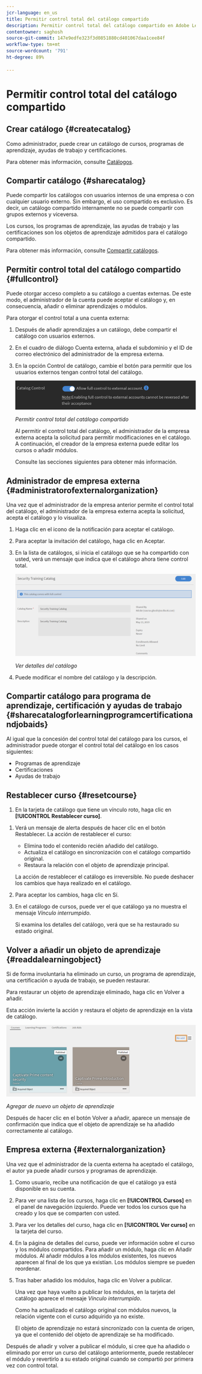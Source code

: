 ```yaml
---
jcr-language: en_us
title: Permitir control total del catálogo compartido
description: Permitir control total del catálogo compartido en Adobe Learning Manager
contentowner: saghosh
source-git-commit: 147e9edfe323f3d0851880cd401067daa1cee84f
workflow-type: tm+mt
source-wordcount: '791'
ht-degree: 89%

---
```




# Permitir control total del catálogo compartido

## Crear catálogo {#createcatalog}

Como administrador, puede crear un catálogo de cursos, programas de aprendizaje, ayudas de trabajo y certificaciones.

Para obtener más información, consulte [Catálogos](/help/migrated/administrators/feature-summary/catalogs.md).

## Compartir catálogo {#sharecatalog}

Puede compartir los catálogos con usuarios internos de una empresa o con cualquier usuario externo. Sin embargo, el uso compartido es exclusivo. Es decir, un catálogo compartido internamente no se puede compartir con grupos externos y viceversa.

Los cursos, los programas de aprendizaje, las ayudas de trabajo y las certificaciones son los objetos de aprendizaje admitidos para el catálogo compartido.

Para obtener más información, consulte [Compartir catálogos](/help/migrated/administrators/feature-summary/catalogs.md).

## Permitir control total del catálogo compartido {#fullcontrol}

Puede otorgar acceso completo a su catálogo a cuentas externas. De este modo, el administrador de la cuenta puede aceptar el catálogo y, en consecuencia, añadir o eliminar aprendizajes o módulos.

Para otorgar el control total a una cuenta externa:

1. Después de añadir aprendizajes a un catálogo, debe compartir el catálogo con usuarios externos.
1. En el cuadro de diálogo Cuenta externa, añada el subdominio y el ID de correo electrónico del administrador de la empresa externa.
1. En la opción Control de catálogo, cambie el botón para permitir que los usuarios externos tengan control total del catálogo.

   ![](assets/catalog-control.png)

   *Permitir control total del catálogo compartido*

   Al permitir el control total del catálogo, el administrador de la empresa externa acepta la solicitud para permitir modificaciones en el catálogo. A continuación, el creador de la empresa externa puede editar los cursos o añadir módulos.

   Consulte las secciones siguientes para obtener más información.

## Administrador de empresa externa {#administratorofexternalorganization}

Una vez que el administrador de la empresa anterior permite el control total del catálogo, el administrador de la empresa externa acepta la solicitud, acepta el catálogo y lo visualiza.

1. Haga clic en el icono de la notificación para aceptar el catálogo.

   <!--![](assets/notification-to-acceptcatalog.png)-->

1. Para aceptar la invitación del catálogo, haga clic en Aceptar.
1. En la lista de catálogos, si inicia el catálogo que se ha compartido con usted, verá un mensaje que indica que el catálogo ahora tiene control total.

   ![](assets/catalog-details.png)

   *Ver detalles del catálogo*

1. Puede modificar el nombre del catálogo y la descripción.

## Compartir catálogo para programa de aprendizaje, certificación y ayudas de trabajo {#sharecatalogforlearningprogramcertificationandjobaids}

Al igual que la concesión del control total del catálogo para los cursos, el administrador puede otorgar el control total del catálogo en los casos siguientes:

* Programas de aprendizaje
* Certificaciones
* Ayudas de trabajo

## Restablecer curso {#resetcourse}

1. En la tarjeta de catálogo que tiene un vínculo roto, haga clic en **[!UICONTROL Restablecer curso]**.

<!-- ![](assets/reset-course.png)-->

1. Verá un mensaje de alerta después de hacer clic en el botón Restablecer. La acción de restablecer el curso:

   * Elimina todo el contenido recién añadido del catálogo.
   * Actualiza el catálogo en sincronización con el catálogo compartido original.
   * Restaura la relación con el objeto de aprendizaje principal.

   La acción de restablecer el catálogo es irreversible. No puede deshacer los cambios que haya realizado en el catálogo.

1. Para aceptar los cambios, haga clic en Sí.
1. En el catálogo de cursos, puede ver el que catálogo ya no muestra el mensaje *Vínculo interrumpido*.

   Si examina los detalles del catálogo, verá que se ha restaurado su estado original.

## Volver a añadir un objeto de aprendizaje {#readdalearningobject}

Si de forma involuntaria ha eliminado un curso, un programa de aprendizaje, una certificación o ayuda de trabajo, se pueden restaurar.

Para restaurar un objeto de aprendizaje eliminado, haga clic en Volver a añadir.

Esta acción invierte la acción y restaura el objeto de aprendizaje en la vista de catálogo.

![](assets/re-add-button.png)

*Agregar de nuevo un objeto de aprendizaje*

Después de hacer clic en el botón Volver a añadir, aparece un mensaje de confirmación que indica que el objeto de aprendizaje se ha añadido correctamente al catálogo.

## Empresa externa {#externalorganization}

Una vez que el administrador de la cuenta externa ha aceptado el catálogo, el autor ya puede añadir cursos y programas de aprendizaje.

1. Como usuario, recibe una notificación de que el catálogo ya está disponible en su cuenta.
1. Para ver una lista de los cursos, haga clic en **[!UICONTROL Cursos]** en el panel de navegación izquierdo. Puede ver todos los cursos que ha creado y los que se comparten con usted.
1. Para ver los detalles del curso, haga clic en **[!UICONTROL Ver curso]** en la tarjeta del curso.

   <!--![](assets/view-course.png)-->

1. En la página de detalles del curso, puede ver información sobre el curso y los módulos compartidos. Para añadir un módulo, haga clic en Añadir módulos. Al añadir módulos a los módulos existentes, los nuevos aparecen al final de los que ya existían. Los módulos siempre se pueden reordenar.
1. Tras haber añadido los módulos, haga clic en Volver a publicar.

   Una vez que haya vuelto a publicar los módulos, en la tarjeta del catálogo aparece el mensaje *Vínculo interrumpido*.

   Como ha actualizado el catálogo original con módulos nuevos, la relación vigente con el curso adquirido ya no existe.

   El objeto de aprendizaje no estará sincronizado con la cuenta de origen, ya que el contenido del objeto de aprendizaje se ha modificado.

   <!--![](assets/link-broken.png)-->

Después de añadir y volver a publicar el módulo, si cree que ha añadido o eliminado por error un curso del catálogo anteriormente, puede restablecer el módulo y revertirlo a su estado original cuando se compartió por primera vez con control total.
